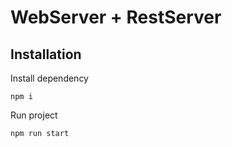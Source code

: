 # WebServer + RestServer

## Installation

Install dependency

```
npm i
```

Run project

```
npm run start
```
